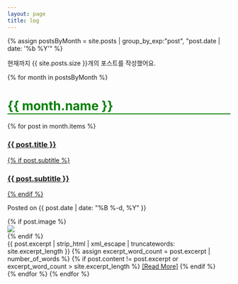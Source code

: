```yaml
---
layout: page
title: log
---
```


{% assign postsByMonth = site.posts | group_by_exp:"post", "post.date | date: '%b %Y'" %}

<script async src="https://pagead2.googlesyndication.com/pagead/js/adsbygoogle.js?client=ca-pub-3727127473452804"
crossorigin="anonymous"></script>
<!-- square -->
<ins class="adsbygoogle"
style="display:block"
data-ad-client="ca-pub-3727127473452804"
data-ad-slot="1996465492"
data-ad-format="auto"
data-full-width-responsive="true"></ins>
<script>
(adsbygoogle = window.adsbygoogle || []).push({});
</script>

<div class="timeline_introduce">현재까지 {{ site.posts.size }}개의 포스트를 작성했어요.</div>

{% for month in postsByMonth %}

<h1 style="color:green; border-bottom:2px solid green" id="{{ month.name | slugify }}" class="archive__subtitle">{{ month.name }}</h1>

{% for post in month.items %}

<div class="posts-list">
    <article class="post-preview">
        <a href="{{ post.url | prepend: site.baseurl }}">
            <h3 class="post-title">{{ post.title }}</h3>
            {% if post.subtitle %}
            <h3 class="post-subtitle">
                {{ post.subtitle }}
            </h3>
            {% endif %}
        </a>
        <p class="post-meta">
            Posted on {{ post.date | date: "%B %-d, %Y" }}
        </p>
        <div class="post-entry-container">
            {% if post.image %}
            <div class="post-image">
                <a href="{{ post.url | prepend: site.baseurl }}">
                    <img src="{{ post.image }}">
                </a>
            </div>
            {% endif %}
            <div class="post-entry">
                {{ post.excerpt | strip_html | xml_escape | truncatewords: site.excerpt_length }}
                {% assign excerpt_word_count = post.excerpt | number_of_words %}
                {% if post.content != post.excerpt or excerpt_word_count > site.excerpt_length %}
                <a href="{{ post.url | prepend: site.baseurl }}" class="post-read-more">[Read&nbsp;More]</a>
                {% endif %}
            </div>
        </div>
    </article>
</div>
  {% endfor %}
{% endfor %}

